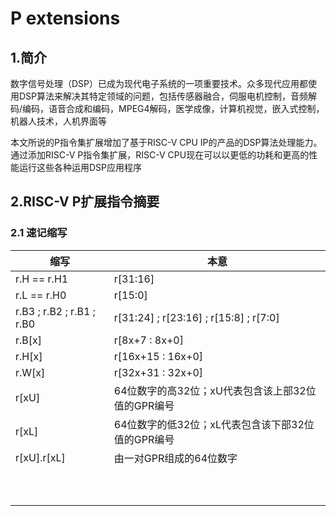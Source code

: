 # P  extensions

## 1.简介

数字信号处理（DSP）已成为现代电子系统的一项重要技术。众多现代应用都使用DSP算法来解决其特定领域的问题，包括传感器融合，伺服电机控制，音频解码/编码，语音合成和编码，MPEG4解码，医学成像，计算机视觉，嵌入式控制，机器人技术，人机界面等

本文所说的P指令集扩展增加了基于RISC-V CPU IP的产品的DSP算法处理能力。通过添加RISC-V P指令集扩展，RISC-V CPU现在可以以更低的功耗和更高的性能运行这些各种运用DSP应用程序

## 2.RISC-V P扩展指令摘要

### 2.1  速记缩写

| 缩写                      | 本意                                              |
| ------------------------- | ------------------------------------------------- |
| r.H == r.H1               | r[31:16]                                          |
| r.L == r.H0               | r[15:0]                                           |
| r.B3 ; r.B2 ; r.B1 ; r.B0 | r[31:24] ; r[23:16] ; r[15:8] ; r[7:0]            |
| r.B[x]                    | r[8x+7 : 8x+0]                                    |
| r.H[x]                    | r[16x+15 : 16x+0]                                 |
| r.W[x]                    | r[32x+31 : 32x+0]                                 |
| r[xU]                     | 64位数字的高32位；xU代表包含该上部32位值的GPR编号 |
| r[xL]                     | 64位数字的低32位；xL代表包含该下部32位值的GPR编号 |
| r[xU].r[xL]               | 由一对GPR组成的64位数字                           |
|                           |                                                   |
|                           |                                                   |
|                           |                                                   |
|                           |                                                   |
|                           |                                                   |
|                           |                                                   |
|                           |                                                   |
|                           |                                                   |
|                           |                                                   |
|                           |                                                   |

